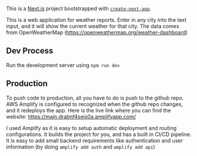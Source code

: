 This is a [Next.js](https://nextjs.org) project bootstrapped with [`create-next-app`](https://nextjs.org/docs/app/api-reference/cli/create-next-app).

This is a web application for weather reports. Enter in any city into the text input, and it will show the current weather for that city. The data comes from OpenWeatherMap (https://openweathermap.org/weather-dashboard)

## Dev Process

Run the development server using `npm run dev`

## Production

To push code to production, all you have to do is push to the github repo. AWS Amplify is configured to recognized when the github repo changes, and it redeploys the app. Here is the live link where you can find the website: https://main.drabnf4sejs0a.amplifyapp.com/

I used Amplify as it is easy to setup automatic deployment and routing configurations. It builds the project for you, and has a built in CI/CD pipeline. It is easy to add small backend requirements like authentication and user information (by doing `amplify add auth` and `amplify add api`)
